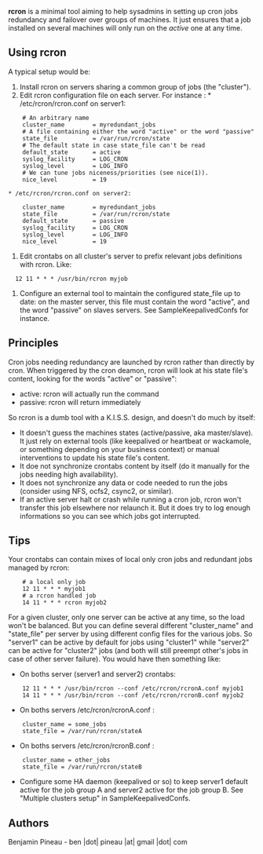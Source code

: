 **rcron** is a minimal tool aiming to help sysadmins in setting up cron jobs redundancy and failover over groups of machines. It just ensures that a job installed on several machines will only run on the _active_ one at any time.

## Using rcron ##
A typical setup would be:
  1. Install rcron on servers sharing a common group of jobs (the "cluster").
  1. Edit rcron configuration file on each server. For instance :
    * /etc/rcron/rcron.conf on server1:
```
    # An arbitrary name
    cluster_name        = myredundant_jobs
    # A file containing either the word "active" or the word "passive"
    state_file          = /var/run/rcron/state
    # The default state in case state_file can't be read
    default_state       = active
    syslog_facility     = LOG_CRON
    syslog_level        = LOG_INFO
    # We can tune jobs niceness/priorities (see nice(1)).
    nice_level          = 19
```
    * /etc/rcron/rcron.conf on server2:
```
    cluster_name        = myredundant_jobs
    state_file          = /var/run/rcron/state
    default_state       = passive
    syslog_facility     = LOG_CRON
    syslog_level        = LOG_INFO
    nice_level          = 19
```
  1. Edit crontabs on all cluster's server to prefix relevant jobs definitions with rcron. Like:
```
  12 11 * * * /usr/bin/rcron myjob
```
  1. Configure an external tool to maintain the configured state\_file up to date: on the master server, this file must contain the word "active", and the word "passive" on slaves servers. See SampleKeepalivedConfs for instance.

## Principles ##
Cron jobs needing redundancy are launched by rcron rather than directly by cron.
When triggered by the cron deamon, rcron will look at his state file's content,
looking for the words "active" or "passive":
  * active: rcron will actually run the command
  * passive: rcron will return immediately


So rcron is a dumb tool with a K.I.S.S. design, and doesn't do much by itself:
  * It doesn't guess the machines states (active/passive, aka master/slave). It just rely on external tools (like keepalived or heartbeat or wackamole, or something depending on your business context) or manual interventions to update his state file's content.
  * It doe not synchronize crontabs content by itself (do it manually for the jobs needing high availability).
  * It does not synchronize any data or code needed to run the jobs (consider using NFS, ocfs2, csync2, or similar).
  * If an active server halt or crash while running a cron job, rcron won't transfer this job elsewhere nor relaunch it. But it does try to log enough informations so you can see which jobs got interrupted.

## Tips ##
Your crontabs can contain mixes of local only cron jobs and redundant jobs
managed by rcron:
```
    # a local only job
    12 11 * * * myjob1
    # a rcron handled job
    14 11 * * * rcron myjob2
```

For a given cluster, only one server can be active at any time, so the load won't be balanced. But you can define several different "cluster\_name" and "state\_file" per server by using different config files for the various jobs. So "server1" can be active by default for jobs using "cluster1" while "server2" can be active for "cluster2" jobs (and both will still preempt other's jobs in case of other server failure).
You would have then something like:
  * On boths server (server1 and server2) crontabs:
```
    12 11 * * * /usr/bin/rcron --conf /etc/rcron/rcronA.conf myjob1
    14 11 * * * /usr/bin/rcron --conf /etc/rcron/rcronB.conf myjob2
```
  * On boths servers /etc/rcron/rcronA.conf :
```
    cluster_name = some_jobs
    state_file = /var/run/rcron/stateA
```
  * On boths servers /etc/rcron/rcronB.conf :
```
    cluster_name = other_jobs
    state_file = /var/run/rcron/stateB
```
  * Configure some HA daemon (keepalived or so) to keep server1 default active for the job group A and server2 active for the job group B. See "Multiple clusters setup" in SampleKeepalivedConfs.

## Authors ##
Benjamin Pineau - ben |dot| pineau |at| gmail |dot| com